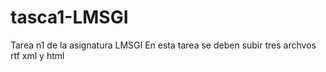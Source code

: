 # tasca1-LMSGI
Tarea n1 de la asignatura LMSGI
En esta tarea se deben subir tres archvos rtf xml y html
